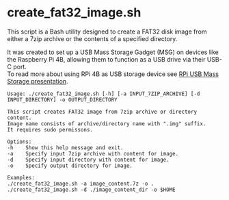 # create_fat32_image.sh

This script is a Bash utility designed to create a FAT32 disk image from either a 7zip archive or the contents of a specified directory.

It was created to set up a USB Mass Storage Gadget (MSG) on devices like the Raspberry Pi 4B, allowing them to function as a USB drive via their USB-C port.<br/>
To read more about using RPi 4B as USB storage device see [RPi USB Mass Storage presentation](https://docs.google.com/presentation/d/15Lz8w8MNY1QSk-mqhAnVPvj5aa0PITCZMUNTZzEpRkQ/edit?usp=sharing).

    Usage: ./create_fat32_image.sh [-h] [-a INPUT_7ZIP_ARCHIVE] [-d INPUT_DIRECTORY] -o OUTPUT_DIRECTORY

    This script creates FAT32 image from 7zip archive or directory content.
    Image name consists of archive/directory name with ".img" suffix.
    It requires sudo permissons.

    Options:
    -h    Show this help message and exit.
    -a    Specify input 7zip archive with content for image.
    -d    Specify input directory with content for image.
    -o    Specify output directory for image.

    Examples:
    ./create_fat32_image.sh -a image_content.7z -o .
    ./create_fat32_image.sh -d ./image_content_dir -o $HOME